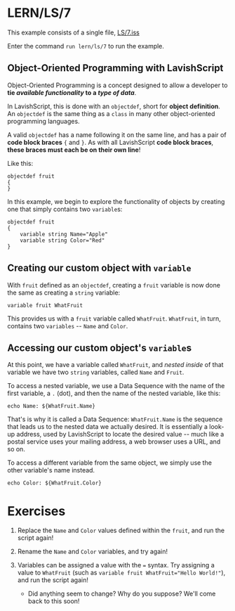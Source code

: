# LERN/LS/7
This example consists of a single file, [LS/7.iss](7.iss)

Enter the command ```run lern/ls/7``` to run the example.

## Object-Oriented Programming with LavishScript
Object-Oriented Programming is a concept designed to allow a developer to **tie *available functionality* to a *type of data***.

In LavishScript, this is done with an ```objectdef```, short for **object definition**. An ```objectdef``` is the same thing as a ```class``` in many other object-oriented programming languages.

A valid ```objectdef``` has a name following it on the same line, and has a pair of **code block braces** ```{``` and ```}```. As with all LavishScript **code block braces**, **these braces must each be on their own line**!

Like this:
```
objectdef fruit
{    
}
```

In this example, we begin to explore the functionality of objects by creating one that simply contains two ```variable```s:

```
objectdef fruit
{
    variable string Name="Apple"
    variable string Color="Red"
}
```

## Creating our custom object with ```variable```
With ```fruit``` defined as an ```objectdef```, creating a ```fruit``` variable is now done the same as creating a ```string``` variable:

```
variable fruit WhatFruit
```

This provides us with a ```fruit``` variable called ```WhatFruit```. ```WhatFruit```, in turn, contains two ```variables``` -- ```Name``` and ```Color```.

## Accessing our custom object's ```variable```s
At this point, we have a variable called ```WhatFruit```, and *nested inside* of that variable we have two ```string``` variables, called ```Name``` and ```Fruit```.

To access a nested variable, we use a Data Sequence with the name of the first variable, a ```.``` (dot), and then the name of the nested variable, like this:

```
echo Name: ${WhatFruit.Name}
```

That's is why it is called a Data Sequence: ```WhatFruit.Name``` is the sequence that leads us to the nested data we actually desired. It is essentially a look-up address, used by LavishScript to locate the desired value -- much like a postal service uses your mailing address, a web browser uses a URL, and so on.

To access a different variable from the same object, we simply use the other variable's name instead.

```
echo Color: ${WhatFruit.Color}
```

# Exercises
1. Replace the ```Name``` and ```Color``` values defined within the ```fruit```, and run the script again!

2. Rename the ```Name``` and ```Color``` variables, and try again!

3. Variables can be assigned a value with the ```=``` syntax. Try assigning a value to ```WhatFruit``` (such as ```variable fruit WhatFruit="Hello World!"```), and run the script again!
   * Did anything seem to change? Why do you suppose? We'll come back to this soon!

